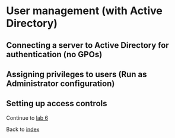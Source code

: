 # User management (with Active Directory)

## Connecting a server to Active Directory for authentication (no GPOs)

## Assigning privileges to users (Run as Administrator configuration)

## Setting up access controls

Continue to [lab 6](content/lab6.md)

Back to [index](../README.md)